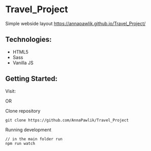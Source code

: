 # Travel_Project

Simple webside layout
https://annapawlik.github.io/Travel_Project/

## Technologies:
- HTML5
- Sass
- Vanilla JS

## Getting Started:

Visit: 

OR

Clone repository

```
git clone https://github.com/AnnaPawlik/Travel_Project
```

Running development

```
// in the main folder run
npm run watch
```


